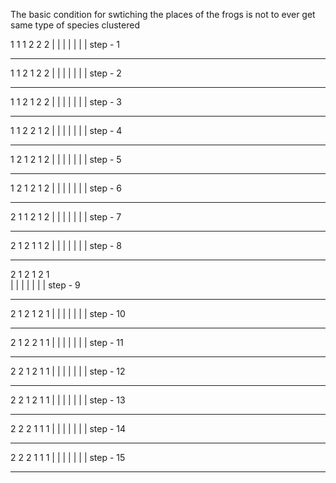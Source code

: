 The basic condition for swtiching the places of the frogs is not to ever get same type of species clustered 

1 1  1 2 2 2 
| | | | | | |                                                     step  - 1
______________

1 1 2 1   2 2
| | | | | | |                                                     step - 2
_______________

1 1 2 1 2   2
| | | | | | |                                                     step - 3 
______________

1 1 2   2 1 2
| | | | | | |                                                     step -  4
______________

1   2 1 2 1 2
| | | | | | |                                                     step -  5
______________

  1 2 1 2 1 2
| | | | | | |                                                     step - 6
_______________

2 1   1 2 1 2
| | | | | | |                                                     step - 7
_______________

2 1 2 1   1 2 
| | | | | | |                                                    step - 8
_______________

2 1 2 1 2 1  
| | | | | | |                                                    step -  9
_______________

2 1 2 1 2   1
| | | | | | |                                                    step -  10
_______________

2 1 2   2 1 1 
| | | | | | |                                                   step - 11
_______________

2   2 1 2 1 1
| | | | | | |                                                   step - 12
______________

2 2   1 2 1 1 
| | | | | | |                                                   step - 13
______________

2 2 2 1   1 1
| | | | | | |                                                   step - 14
_______________

2 2 2   1 1 1 
| | | | | | |                                                   step - 15
_______________